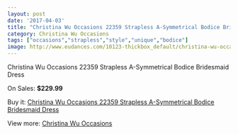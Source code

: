 ```yaml
---
layout: post
date: '2017-04-03'
title: "Christina Wu Occasions 22359 Strapless A-Symmetrical Bodice Bridesmaid Dress"
category: Christina Wu Occasions
tags: ["occasions","strapless","style","unique","bodice"]
image: http://www.eudances.com/10123-thickbox_default/christina-wu-occasions-22359-strapless-a-symmetrical-bodice-bridesmaid-dress.jpg
---
```

Christina Wu Occasions 22359 Strapless A-Symmetrical Bodice Bridesmaid Dress

On Sales: **$229.99**
<a href="https://www.eudances.com/en/christina-wu-occasions/3320-christina-wu-occasions-22359-strapless-a-symmetrical-bodice-bridesmaid-dress.html"><amp-img layout="responsive" width="600" height="600" src="//www.eudances.com/10123-thickbox_default/christina-wu-occasions-22359-strapless-a-symmetrical-bodice-bridesmaid-dress.jpg" alt="Christina Wu Occasions 22359 Strapless A-Symmetrical Bodice Bridesmaid Dress 0" /></a>
<a href="https://www.eudances.com/en/christina-wu-occasions/3320-christina-wu-occasions-22359-strapless-a-symmetrical-bodice-bridesmaid-dress.html"><amp-img layout="responsive" width="600" height="600" src="//www.eudances.com/10126-thickbox_default/christina-wu-occasions-22359-strapless-a-symmetrical-bodice-bridesmaid-dress.jpg" alt="Christina Wu Occasions 22359 Strapless A-Symmetrical Bodice Bridesmaid Dress 1" /></a>
<a href="https://www.eudances.com/en/christina-wu-occasions/3320-christina-wu-occasions-22359-strapless-a-symmetrical-bodice-bridesmaid-dress.html"><amp-img layout="responsive" width="600" height="600" src="//www.eudances.com/10125-thickbox_default/christina-wu-occasions-22359-strapless-a-symmetrical-bodice-bridesmaid-dress.jpg" alt="Christina Wu Occasions 22359 Strapless A-Symmetrical Bodice Bridesmaid Dress 2" /></a>
<a href="https://www.eudances.com/en/christina-wu-occasions/3320-christina-wu-occasions-22359-strapless-a-symmetrical-bodice-bridesmaid-dress.html"><amp-img layout="responsive" width="600" height="600" src="//www.eudances.com/10124-thickbox_default/christina-wu-occasions-22359-strapless-a-symmetrical-bodice-bridesmaid-dress.jpg" alt="Christina Wu Occasions 22359 Strapless A-Symmetrical Bodice Bridesmaid Dress 3" /></a>

Buy it: [Christina Wu Occasions 22359 Strapless A-Symmetrical Bodice Bridesmaid Dress](https://www.eudances.com/en/christina-wu-occasions/3320-christina-wu-occasions-22359-strapless-a-symmetrical-bodice-bridesmaid-dress.html "Christina Wu Occasions 22359 Strapless A-Symmetrical Bodice Bridesmaid Dress")

View more: [Christina Wu Occasions](https://www.eudances.com/en/59-christina-wu-occasions "Christina Wu Occasions")